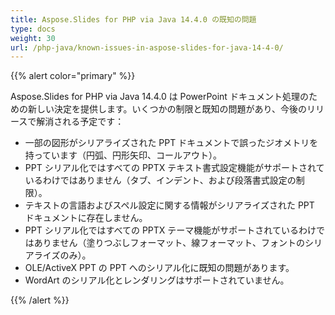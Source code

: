 ```yaml
---
title: Aspose.Slides for PHP via Java 14.4.0 の既知の問題
type: docs
weight: 30
url: /php-java/known-issues-in-aspose-slides-for-java-14-4-0/
---
```


{{% alert color="primary" %}} 

Aspose.Slides for PHP via Java 14.4.0 は PowerPoint ドキュメント処理のための新しい決定を提供します。いくつかの制限と既知の問題があり、今後のリリースで解消される予定です：

- 一部の図形がシリアライズされた PPT ドキュメントで誤ったジオメトリを持っています（円弧、円形矢印、コールアウト）。
- PPT シリアル化ではすべての PPTX テキスト書式設定機能がサポートされているわけではありません（タブ、インデント、および段落書式設定の制限）。
- テキストの言語およびスペル設定に関する情報がシリアライズされた PPT ドキュメントに存在しません。
- PPT シリアル化ではすべての PPTX テーマ機能がサポートされているわけではありません（塗りつぶしフォーマット、線フォーマット、フォントのシリアライズのみ）。
- OLE/ActiveX PPT の PPT へのシリアル化に既知の問題があります。
- WordArt のシリアル化とレンダリングはサポートされていません。

{{% /alert %}}